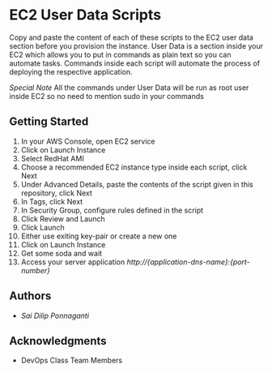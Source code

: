 # EC2 User Data Scripts

Copy and paste the content of each of these scripts to the EC2 user data section before you provision the instance. User Data is a section inside your EC2 which allows you to put in commands as plain text so you can automate tasks. Commands inside each script will automate the process of deploying the respective application.

*Special Note* All the commands under User Data will be run as root user inside EC2 so no need to mention sudo in your commands

## Getting Started
1. In your AWS Console, open EC2 service
2. Click on Launch Instance
3. Select RedHat AMI
4. Choose a recommended EC2 instance type inside each script, click Next
5. Under Advanced Details, paste the contents of the script given in this repository, click Next
6. In Tags, click Next
7. In Security Group, configure rules defined in the script
8. Click Review and Launch
9. Click Launch
10. Either use exiting key-pair or create a new one
11. Click on Launch Instance
12. Get some soda and wait
13. Access your server application *http://{application-dns-name}:{port-number}*

## Authors

* *Sai Dilip Ponnaganti*

## Acknowledgments

* DevOps Class Team Members